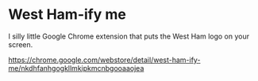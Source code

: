# West Ham-ify me

I silly little Google Chrome extension that puts the West Ham logo on your screen.

https://chrome.google.com/webstore/detail/west-ham-ify-me/nkdhfanhgogkllmkipkmcnbgooaaojea


